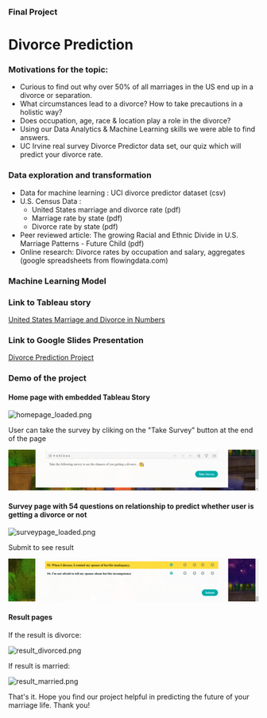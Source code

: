 ### Final Project
# Divorce Prediction
### Motivations for the topic:
- Curious to find out why over 50% of all marriages in the US end up in a divorce or separation.
- What circumstances lead to a divorce? How to take precautions in a holistic way?
- Does occupation, age, race & location play a role in the divorce? 
- Using our Data Analytics & Machine Learning skills we were able to find answers.
- UC Irvine real survey Divorce Predictor data set, our quiz which will predict your divorce rate.
### Data exploration and transformation
- Data for machine learning : UCI divorce predictor dataset (csv)
- U.S. Census Data : 
  - United States marriage and divorce rate (pdf)
  - Marriage rate by state (pdf)
  - Divorce rate by state (pdf)
- Peer reviewed article: The growing Racial and Ethnic Divide in U.S. Marriage Patterns - Future Child (pdf)
- Online research: Divorce rates by occupation and salary, aggregates (google spreadsheets from flowingdata.com)
### Machine Learning Model

### Link to Tableau story
[United States Marriage and Divorce in Numbers](https://public.tableau.com/profile/thi7884#!/vizhome/nationalrates/Story_US_Marriage_Divorce)
### Link to Google Slides Presentation 
[Divorce Prediction Project](https://docs.google.com/presentation/d/1o7I607wGFSDjvJ993z0nRWIZZLlIKs8_V9uBppILCt0/edit?usp=sharing)
### Demo of the project
#### Home page with embedded Tableau Story


![homepage_loaded.png](https://github.com/Thinguyen23/group3_project/blob/master/web_images/homepage_loaded.png)


User can take the survey by cliking on the "Take Survey" button at the end of the page

![homepage_takesurvey.png](https://github.com/Thinguyen23/group3_project/blob/master/web_images/homepage_takesurvey.png)

#### Survey page with 54 questions on relationship to predict whether user is getting a divorce or not

![surveypage_loaded.png](https://github.com/Thinguyen23/group3_project/blob/master/web_images/surveypage_loaded.png)

Submit to see result

![surveypage_submit.png](https://github.com/Thinguyen23/group3_project/blob/master/web_images/surveypage_submit.png)

#### Result pages

If the result is divorce:

![result_divorced.png](https://github.com/Thinguyen23/group3_project/blob/master/web_images/result_divorced.png)

If result is married:

![result_married.png](https://github.com/Thinguyen23/group3_project/blob/master/web_images/result_married.png)

That's it. Hope you find our project helpful in predicting the future of your marriage life. Thank you!

